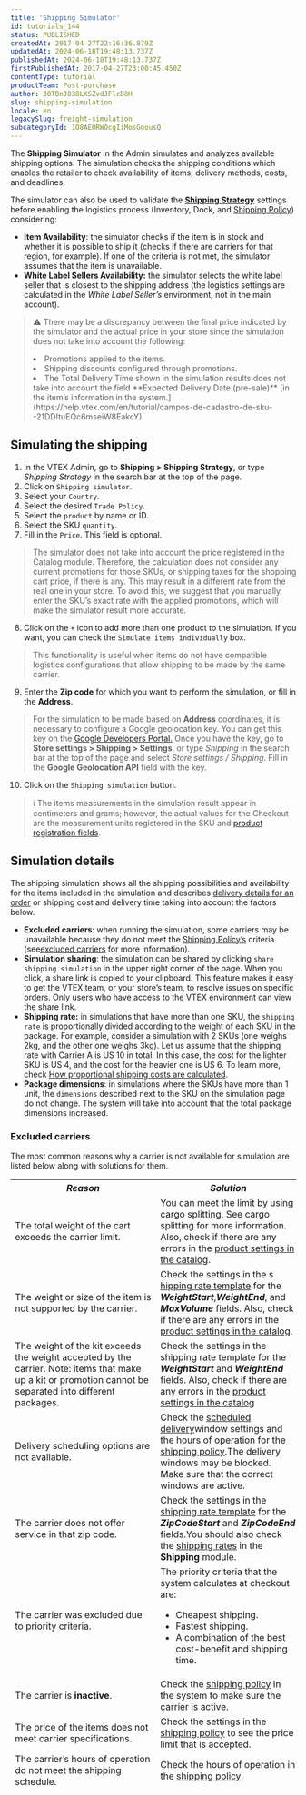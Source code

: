```yaml
---
title: 'Shipping Simulator'
id: tutorials_144
status: PUBLISHED
createdAt: 2017-04-27T22:16:36.879Z
updatedAt: 2024-06-18T19:48:13.737Z
publishedAt: 2024-06-18T19:48:13.737Z
firstPublishedAt: 2017-04-27T23:00:45.450Z
contentType: tutorial
productTeam: Post-purchase
author: 30TBnJ838LXSZvdJFlcB8H
slug: shipping-simulation
locale: en
legacySlug: freight-simulation
subcategoryId: 1O8AEORWOcgIiMosGoousQ
---
```


The **Shipping Simulator** in the Admin simulates and analyzes available shipping options. The simulation checks the shipping conditions which enables the retailer to check availability of items, delivery methods, costs, and deadlines. 

The simulator can also be used to validate the **[Shipping Strategy](https://help.vtex.com/en/tutorial/estrategia-de-envio--58vLBDbjYVQzJ6rRc5QNz3)** settings before enabling the logistics process (Inventory, Dock, and [Shipping Policy](https://help.vtex.com/en/tutorial/politica-de-envio--tutorials_140)) considering:

* **Item Availability**: the simulator checks if the item is in stock and whether it is possible to ship it (checks if there are carriers for that region, for example). If one of the criteria is not met, the simulator assumes that the item is unavailable.
* **White Label Sellers Availability:** the simulator selects the white label seller that is closest to the shipping address (the logistics settings are calculated in the _White Label Seller’s_ environment, not in the main account). 

>⚠️ There may be a discrepancy between the final price indicated by the simulator and the actual price in your store since the simulation does not take into account the following:
>
> <li>Promotions applied to the items.
> <li>Shipping discounts configured through promotions.
> <li>The Total Delivery Time shown in the simulation results does not take into account the field **Expected Delivery Date (pre-sale)**  [in the item’s information in the system.](https://help.vtex.com/en/tutorial/campos-de-cadastro-de-sku--21DDItuEQc6mseiW8EakcY)
> 

## Simulating the shipping

1. In the VTEX Admin, go to **Shipping > Shipping Strategy**, or type *Shipping Strategy* in the search bar at the top of the page.  
 2. Click on `Shipping simulator`.
 3. Select your `Country`.  
 4. Select the desired `Trade Policy`.
 5. Select the `product` by name or ID.  
 6. Select the SKU `quantity`.  
 7. Fill in the `Price`. This field is optional.

 > The simulator does not take into account the price registered in the Catalog module. Therefore, the calculation does not consider any current promotions for those SKUs, or shipping taxes for the shopping cart price, if there is any. This may result in a different rate from the real one in your store. To avoid this, we suggest that you manually enter the SKU’s exact rate with the applied promotions, which will make the simulator result more accurate.

 8. Click on the `+` icon to add more than one product to the simulation.
If you want, you can check the `Simulate items individually` box.

 > This functionality is useful when items do not have compatible logistics configurations that allow shipping to be made by the same carrier.

 9. Enter the **Zip code** for which you want to perform the simulation, or fill in the **Address**.

 > For the simulation to be made based on **Address** coordinates, it is necessary to configure a Google geolocation key. You can get this key on the [Google Developers Portal.](https://developers.google.com/maps/documentation/javascript/get-api-key) Once you have the key, go to **Store settings > Shipping > Settings**, or type *Shipping* in the search bar at the top of the page and select *Store settings / Shipping*. Fill in the **Google Geolocation API** field with the key.

 10. Click on the `Shipping simulation` button.

>ℹ️ The items measurements in the simulation result appear in centimeters and grams; however, the actual values for the Checkout are the measurement units registered in the SKU and [product registration fields](https://help.vtex.com/en/tutorial/campos-de-cadastro-de-produto--4dYXWIK3zyS8IceKkQseke).

## Simulation details

The shipping simulation shows all the shipping possibilities and availability for the items included in the simulation and describes [delivery details for an order](https://help.vtex.com/en/tutorial/pagina-de-detalles-del-pedido--2Y75n54Cc9VizrlG1N6ZNl) or shipping cost and delivery time taking into account the factors below.

* **Excluded carriers**: when running the simulation, some carriers may be unavailable because they do not meet the [Shipping Policy’s](https://help.vtex.com/en/tutorial/politica-de-envio--tutorials_140) criteria  (see[excluded carriers](#excluded-carrier) for more information).
* **Simulation sharing**: the simulation can be shared by clicking `share shipping simulation` in the upper right corner of the page. When you click, a share link is copied to your clipboard. This feature makes it easy to get the VTEX team, or your store’s team, to resolve issues on specific orders. Only users who have access to the VTEX environment can view the share link.
* **Shipping rate:** in simulations that have more than one SKU, the `shipping rate` is proportionally divided according to the weight of each SKU in the package. For example, consider a simulation with 2 SKUs (one weighs 2kg, and the other one weighs 3kg). Let us assume that the shipping rate with Carrier A is US 10 in total. In this case, the cost for the lighter SKU is US 4, and the cost for the heavier one is US 6. To learn more, check [How proportional shipping costs are calculated](https://help.vtex.com/en/tutorial/como-e-feito-o-rateio-de-frete--frequentlyAskedQuestions_155?&utm_source=autocomplete).
* **Package dimensions**: in simulations where the SKUs have more than 1 unit, the `dimensions` described next to the SKU on the simulation page do not change. The system will take into account that the total package dimensions increased.

### Excluded carriers

 The most common reasons why a carrier is not available for simulation are listed below along with solutions for them. 

<table class="w-100 center mv7 bb b--gray" style="border-spacing: 0px; border-collapse: collapse;">
    <thead class="w-100 center mv7 bb b--gray" style="border-spacing: 0px; border-collapse: collapse;">
   <tr class="t-body fw5 c-muted-1 bb bw1 pa2 pb3 b--muted-3 tl">
            <th class="t-body fw5 c-muted-1 bb bw1 pa2 pb3 b--muted-3 tl">
                <em class="i"><strong>Reason</strong></em>
            </th>
            <th class="t-body fw5 c-muted-1 bb bw1 pa2 pb3 b--muted-3 tl">
                <em class="i">Solution</em>
            </th>
      </tr>
  <tr class="bb b--muted-3">
    <td class="t-body pa5" style="min-width: 15rem;">The total weight of the cart exceeds the carrier limit.
   </td>
   <td class="t-body pa5" style="min-width: 15rem;">You can meet the limit by using cargo splitting. See cargo splitting for more information. Also, check if there are any errors in the <a href="https://help.vtex.com/en/tracks/catalogo-101--5AF0XfnjfWeopIFBgs3LIQ/1wmX3QvQVxbKVmalhIE5Ru">product settings in the catalog</a>.
   </td>
  </tr>
  <tr class="bb b--muted-3">
    <td class="t-body pa5" style="min-width: 15rem;">The weight or size of the item is not supported by the carrier.
   </td>
   <td class="t-body pa5" style="min-width: 15rem;">Check the settings in the s <a href="https://help.vtex.com/en/tutorial/como-montar-a-planilha-de-frete--tutorials_127">hipping rate template</a> for the <b><i>WeightStart</b></i>,<b><i>WeightEnd</b></i>, and <b><i>MaxVolume</b></i> fields. Also, check if there are any errors in the <a href="https://help.vtex.com/en/tracks/catalogo-101--5AF0XfnjfWeopIFBgs3LIQ/1wmX3QvQVxbKVmalhIE5Ru"> product settings in the catalog</a>.
   </td>
  </tr>
  <tr class="bb b--muted-3">
    <td class="t-body pa5" style="min-width: 15rem;">The weight of the kit exceeds the weight accepted by the carrier. Note: items that make up a kit or promotion cannot be separated into different packages.
   </td>
  <td class="t-body pa5" style="min-width: 15rem;">Check the settings in the shipping rate template for the <b><i>WeightStart</b></i> and <b><i>WeightEnd</b></i> fields. Also, check if there are any errors in the <a href="https://help.vtex.com/en/tracks/catalogo-101--5AF0XfnjfWeopIFBgs3LIQ/1wmX3QvQVxbKVmalhIE5Ru"> product settings in the catalog</a>
   </td>
  </tr>
  <tr class="bb b--muted-3">
    <td class="t-body pa5" style="min-width: 15rem;">Delivery scheduling options are not available.
   </td>
   <td class="t-body pa5" style="min-width: 15rem;">Check the <a href="https://help.vtex.com/en/tutorial/entrega-agendada--22g3HAVCGLFiU7xugShOBi"> scheduled delivery</a>window settings and the hours of operation for the <a href="https://help.vtex.com/en/tutorial/politica-de-envio--tutorials_140">shipping policy</a>.The delivery windows may be blocked. Make sure that the correct windows are active.
   </td>
  </tr>
  <tr class="bb b--muted-3">
    <td class="t-body pa5" style="min-width: 15rem;">The carrier does not offer service in that zip code.
   </td>
   <td class="t-body pa5" style="min-width: 15rem;">Check the settings in the <a href="https://help.vtex.com/en/tutorial/como-montar-a-planilha-de-frete--tutorials_127">shipping rate template</a> for the <b><i>ZipCodeStart</b></i> and <b><i>ZipCodeEnd</b></i> fields.You should also check the <a href="https://help.vtex.com/en/tutorial/editing-freight-values--tutorials_141">shipping rates</a> in the <b>Shipping</b> module.
   </td>
  </tr>
  <tr class="bb b--muted-3">
    <td class="t-body pa5" style="min-width: 15rem;">The carrier was excluded due to priority criteria.
   </td>
   <td class="t-body pa5" style="min-width: 15rem;">The priority criteria that the system calculates at checkout are:
<ul>
<li> Cheapest shipping.
<li>Fastest shipping.
<li>A combination of the best cost-benefit and shipping time.
</ul>
   </td>
  </tr>
  <tr class="bb b--muted-3">
    <td class="t-body pa5" style="min-width: 15rem;">The carrier is <b>inactive</b>.
   </td>
   <td class="t-body pa5" style="min-width: 15rem;">Check the <a href="https://help.vtex.com/en/tutorial/politica-de-envio--tutorials_140">shipping policy</a> in the system to make sure the carrier is active.
   </td>
  </tr>
  <tr class="bb b--muted-3">
    <td class="t-body pa5" style="min-width: 15rem;">The price of the items does not meet carrier specifications.
   </td>
   <td class="t-body pa5" style="min-width: 15rem;">Check the settings in the <a href="https://help.vtex.com/en/tutorial/politica-de-envio--tutorials_140">shipping policy</a> to see the price limit that is accepted.
   </td>
  </tr>
  <tr class="bb b--muted-3">
    <td class="t-body pa5" style="min-width: 15rem;">The carrier’s hours of operation do not meet the shipping schedule.
   </td>
   <td class="t-body pa5" style="min-width: 15rem;">Check the hours of operation in the <a href="https://help.vtex.com/en/tutorial/politica-de-envio--tutorials_140">shipping policy</a>.
 </td>
  </tr>
</table>
